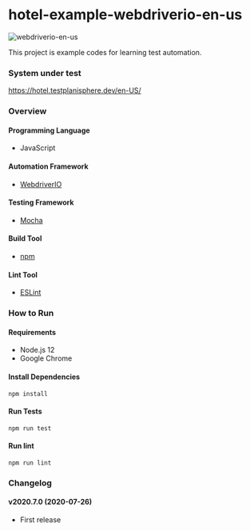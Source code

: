 # hotel-example-webdriverio-en-us

![webdriverio-en-us](https://github.com/testplanisphere/hotel-example-webdriverio-en-us/workflows/webdriverio-en-us/badge.svg)

This project is example codes for learning test automation.

### System under test

https://hotel.testplanisphere.dev/en-US/

### Overview

#### Programming Language

* JavaScript

#### Automation Framework

* [WebdriverIO](https://webdriver.io/)

#### Testing Framework

* [Mocha](https://mochajs.org/)

#### Build Tool

* [npm](https://www.npmjs.com/)

#### Lint Tool

* [ESLint](https://eslint.org/)

### How to Run

#### Requirements

* Node.js 12
* Google Chrome

#### Install Dependencies

```
npm install
```

#### Run Tests

```
npm run test
```

#### Run lint

```
npm run lint
```

### Changelog

#### v2020.7.0 (2020-07-26)

* First release
